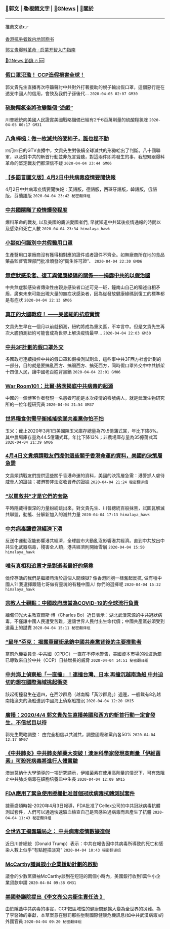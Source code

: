 ###  [:eagle:郭文](https://github.com/ourhimalayas/txt) | [:books:視頻文字](https://github.com/ourhimalayas/txt/blob/master/content/README.md) | [:newspaper:GNews](https://github.com/ourhimalayas/txt/blob/master/content/gnews/README.md) | [:pray:關於](https://github.com/ourhimalayas/home/tree/master/about)
---

推薦文章:point_right:

[香港抗争者致内地同胞书](https://github.com/ourhimalayas/news/blob/master/2019/08/a_letter_from_the_hong_kong_people.md)

[郭文贵爆料革命 · 启蒙开智入门指南](https://github.com/ourhimalayas/txt/issues/1)

[:newspaper:GNews 節錄 :fire: :new:](https://github.com/ourhimalayas/txt/blob/master/content/gnews/README.md) 



### [假口罩氾濫！ CCP造假禍害全球！](/content/gnews/1/README.md)

郭文貴先生直播再次呼籲聲討中共對外打著援助的幌子輸出假口罩，這個惡行是在透支中國人的信用，會殃及我們子孫後代...  `2020-04-05 02:07 GM30`

### [硫酸羥氯奎將改變整個“遊戲”](/content/gnews/2/README.md)

川普總統向美國人民證實美國戰略儲備已經有2千6百萬劑量的硫酸羥氯喹  `2020-04-05 00:17 GM31`

### [八角棒槌：做一枚滅共的硬柿子，誰也捏不動](/content/gnews/3/README.md)

四月四日的GTV直播中，文貴先生對後續全球滅共的形勢給出了判斷。八十國聯軍，以及對中共的斬首行動並非危言聳聽，對這兩件即將發生的事，我想緊跟爆料革命的堅定戰友們都深信不疑  `2020-04-04 23:44 GM06`

### [【多語言圖文版】4月2日中共病毒疫情要聞快報](/content/gnews/4/README.md)

4月2日中共病毒疫情要聞快報：英語版，德語版，西班牙語版，韓語版，俄語版，芬蘭語版  `2020-04-04 23:42 秘密翻译组`

### [中共國隱瞞了疫情爆發程度](/content/gnews/5/README.md)

爆料革命的戰友, 以及美國的鷹派愛國者們, 早就知道中共延後疫情通報的時間以及感染和死亡人數  `2020-04-04 23:34 himalaya_hawk`

### [小談如何識別中共假醫用口罩](/content/gnews/6/README.md)

生產醫用口罩廠商沒有獲得相對應的證件或者證件不齊全。如無廠商所在地的食品藥品監督管理部門批准頒發的“衛生許可證”、  `2020-04-04 22:30 GM06`

### [無症狀感染者、復工與健康綠碼的關係——揭露中共的以假治國](/content/gnews/7/README.md)

中共無症狀感染者傳染性由親身感染者口述可見一斑，鐘南山自己的稱述自相矛盾，廣東未來可能出現大量的無症狀感染者，因為從發放健康綠碼到復工的標準都是有症狀  `2020-04-04 22:13 GM06`

### [真正的大國戰疫！ ——美國紐約抗疫實情](/content/gnews/8/README.md)

文貴先生早在一個月以前就預測，紐約將成為重災區，不幸言中。但是文貴先生再次大膽預測紐約可能會成為世界上解決疫情最早...  `2020-04-04 22:03 GM30`

### [中共3F計劃的假口罩外交](/content/gnews/9/README.md)

多國政府連續指控中共的假口罩和假檢測試劑盒，這些事中共3F西方社會計劃的一部分，目的就是要搞亂西方、搞弱西方、搞死西方，同時假口罩外交中中共綁架十四億人民，讓中國老百姓背黑鍋  `2020-04-04 22:01 GM06`

### [War Room101：比爾·格茨揭底中共病毒的起源](/content/gnews/10/README.md)

中國的一個博客作者發現一名患者可能是本次疫情的零號病人，就是武漢生物研究所的一位年輕研究員  `2020-04-04 21:54 GM37`

### [世界糧食供需平衡搖搖欲墜共產黨你怕不怕](/content/gnews/11/README.md)

玉米：截止2020年3月1日美國陳玉米庫存總量為79.5億蒲式耳，年比下降8%。其中農場庫存量為44.5億蒲式耳，年比下降13%；非農場庫存量為35億蒲式耳  `2020-04-04 21:39 GM06`

### [4月4日文貴煩請戰友們提供這些關乎香港命運的資料，美國的決策層急需](/content/gnews/12/README.md)

文貴煩請戰友們提供這些關乎香港命運的資料，美國的決策層急需：港警抓人虐待威脅人的證據；被港警非法沒收資產的證據  `2020-04-04 21:24 秘密翻译组`

### [“以罵救共”才是它們的套路](/content/gnews/13/README.md)

平時隱藏得很深的力量紛紛跳出來，對文貴先生、川普總統百般抹黑，試圖瓦解滅共聯盟，動搖、分解新加入的滅共力量  `2020-04-04 17:13 himalaya_hawk`

### [中共病毒讓香港經濟下滑](/content/gnews/14/README.md)

反送中運動沒能影響港共經濟，全球股市大動亂沒影響港共經濟。直到中共放出中共生化武器病毒，殘害全人類，港共經濟則開始雪崩  `2020-04-04 15:50 himalaya_hawk`

### [唯有真相和追責才是對逝者最好的祭奠](/content/gnews/15/README.md)

僥倖存活的我們是繼續苟活於這個人間煉獄? 像香港同胞一樣奮起反抗, 做有種中國人?! 我選擇跟隨七哥做有靈魂的有種中國人! 你們的選擇呢  `2020-04-04 15:32 himalaya_hawk`

### [宗教人士觀點：中國政府應當為COVID-19的全球流行負責](/content/gnews/16/README.md)

緬甸仰光大主教查爾斯·博（Charles Bo）近日表示：湖北武漢來源的中共冠狀病毒，不僅讓中國人民遭受苦難，還讓世界人民付出生命代價；中國共產黨必須受到道義上的譴責  `2020-04-04 15:11 秘密翻译组`

### [“鼠年”芬克： 揭露華爾街承銷中國共產黨背後的主要推動者](/content/gnews/17/README.md)

當前危機委員會-中共國（CPDC）一直在不停地警告，美國資本市場的推波助瀾已導致來自於中共（CCP）日益增長的威脅  `2020-04-04 14:51 秘密翻译组`

### [中共海上偵察船「一直撞」！連撞台灣、日本 再撞沉越南漁船 中共迫切的想在國際海域挑起衝突](/content/gnews/18/README.md)

該起衝撞發生在週四，在西沙群島（越南稱「黃沙群島」）週邊，一艘載有8名越南籍漁夫的漁船遭到中國海上偵察船撞沉  `2020-04-04 12:20 GM15`

### [廣播：2020/4/4 郭文貴先生直播美國和西方的斬首行動一定會發生，不信拭目以待](/content/gnews/19/README.md)

郭先生戰略調整： 由完全相信以共滅共，調整國際和黨內各50%  `2020-04-04 12:17 GM07`

### [《中共肺炎》中共肺炎解藥大突破！澳洲科學家發現高劑量「伊維菌素」可殺死病毒將進行人體實驗](/content/gnews/20/README.md)

澳洲莫納什大學領導的一項研究顯示，伊維菌素在使用高劑量的情況下，可有效阻止中共肺炎病毒在細胞培養皿中生長  `2020-04-04 12:09 GM15`

### [FDA應用了緊急使用授權批准首個冠狀病毒抗體測試套件](/content/gnews/21/README.md)

據華盛頓時報-2020年4月3日報導，FDA批准了Cellex公司的中共冠狀病毒抗體測試套件，人們可以通過快速驗血檢查自己是否感染過病毒而且產生了抗體  `2020-04-04 11:43 秘密翻译组`

### [全世界正揭露騙局之： 中共病毒疫情數據造假](/content/gnews/22/README.md)

近日川普總統（Donald Trump）表示：中共在報告因中共病毒所導致的死亡和感染人數上似乎“有點輕描淡寫”  `2020-04-04 10:43 秘密翻译组`

### [McCarthy議員談小企業援助計劃的啟動](/content/gnews/23/README.md)

議會的少數黨領袖McCarthy談到在短短的兩個小時內，美國銀行收到1萬件小企業貸款申請  `2020-04-04 09:38 GM31`

### [美國參議院提出《李文亮公共衛生責任法 》](/content/gnews/24/README.md)

由於隱蓋中共病毒的事實，CCP把區域性的健康問題擴大變為全世界的災難。為了李醫師的奉獻，本草案意在懲罰那些壓制國際健康危機訊息(如中共武漢病毒)的外國官員  `2020-04-04 09:20 秘密翻译组`

